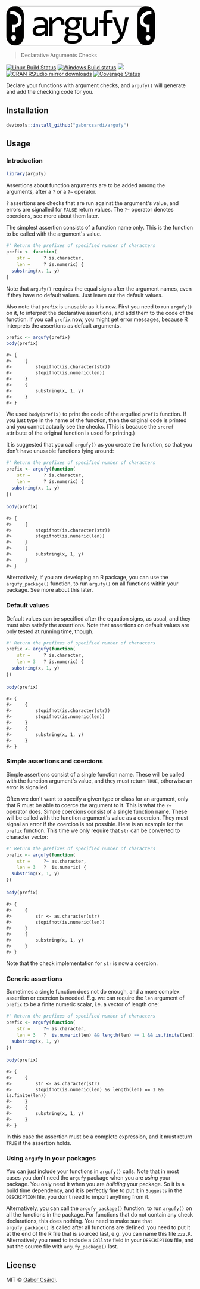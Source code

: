 


![argufy](./inst/logo.png)

> Declarative Arguments Checks

[![Linux Build Status](https://travis-ci.org/gaborcsardi/argufy.svg?branch=master)](https://travis-ci.org/gaborcsardi/argufy)
[![Windows Build status](https://ci.appveyor.com/api/projects/status/github/gaborcsardi/argufy?svg=true)](https://ci.appveyor.com/project/gaborcsardi/argufy)
[![](http://www.r-pkg.org/badges/version/argufy)](http://www.r-pkg.org/pkg/argufy)
[![CRAN RStudio mirror downloads](http://cranlogs.r-pkg.org/badges/argufy)](http://www.r-pkg.org/pkg/argufy)
[![Coverage Status](https://img.shields.io/codecov/c/github/gaborcsardi/argufy/master.svg)](https://codecov.io/github/gaborcsardi/argufy?branch=master)


Declare your functions with argument checks, and `argufy()` will generate
and add the checking code for you.

## Installation


```r
devtools::install_github("gaborcsardi/argufy")
```

## Usage

### Introduction


```r
library(argufy)
```

Assertions about function arguments are to be added among the arguments,
after a `?` or a `?~` operator.

`?` assertions are checks that are run against the argument's value, and
errors are signalled for `FALSE` return values. The `?~` operator denotes
coercions, see more about them later.

The simplest assertion consists of a function name only. This is the
function to be called with the argument's value.


```r
#' Return the prefixes of specified number of characters
prefix <- function(
    str =     ? is.character,
    len =     ? is.numeric) {
  substring(x, 1, y)
}
```

Note that `argufy()` requires the equal signs after the argument names,
even if they have no default values. Just leave out the default values.

Also note that `prefix` is unusable as it is now. First you need to run
`argufy()` on it, to interpret the declarative assertions, and add them
to the code of the function. If you call `prefix` now, you might get
error messages, because R interprets the assertions as default arguments.


```r
prefix <- argufy(prefix)
body(prefix)
```

```
#> {
#>     {
#>         stopifnot(is.character(str))
#>         stopifnot(is.numeric(len))
#>     }
#>     {
#>         substring(x, 1, y)
#>     }
#> }
```

We used `body(prefix)` to print the code of the argufied `prefix` function.
If you just type in the name of the function, then the original code is
printed and you cannot actually see the checks. (This is because the
`srcref` attribute of the original function is used for printing.)

It is suggested that you call `argufy()` as you create the function,
so that you don't have unusable functions lying around:


```r
#' Return the prefixes of specified number of characters
prefix <- argufy(function(
    str =     ? is.character,
    len =     ? is.numeric) {
  substring(x, 1, y)
})

body(prefix)
```

```
#> {
#>     {
#>         stopifnot(is.character(str))
#>         stopifnot(is.numeric(len))
#>     }
#>     {
#>         substring(x, 1, y)
#>     }
#> }
```

Alternatively, if you are developing an R package, you can use
the `argufy_package()` function, to run `argufy()` on all functions
within your package. See more about this later.

### Default values

Default values can be specified after the equation signs, as usual,
and they must also satisfy the assertions. Note that assertions
on default values are only tested at running time, though.


```r
#' Return the prefixes of specified number of characters
prefix <- argufy(function(
    str =     ? is.character,
    len = 3   ? is.numeric) {
  substring(x, 1, y)
})

body(prefix)
```

```
#> {
#>     {
#>         stopifnot(is.character(str))
#>         stopifnot(is.numeric(len))
#>     }
#>     {
#>         substring(x, 1, y)
#>     }
#> }
```

### Simple assertions and coercions

Simple assertions consist of a single function name. These will be called
with the function argument's value, and they must return `TRUE`,
otherwise an error is signalled.

Often we don't want to specify a given type or class for an argument,
only that R must be able to coerce the argument to it. This is
what the `?~` operator does. Simple coercions consist of a single function
name. These will be called with the function argument's value as a coercion.
They must signal an error if the coercion is not possible. Here is an
example for the `prefix` function. This time we only require that `str`
can be converted to character vector:


```r
#' Return the prefixes of specified number of characters
prefix <- argufy(function(
    str =     ?~ as.character,
    len = 3   ?  is.numeric) {
  substring(x, 1, y)
})

body(prefix)
```

```
#> {
#>     {
#>         str <- as.character(str)
#>         stopifnot(is.numeric(len))
#>     }
#>     {
#>         substring(x, 1, y)
#>     }
#> }
```

Note that the check implementation for `str` is now a coercion.

### Generic assertions

Sometimes a single function does not do enough, and a more complex
assertion  or coercion is needed. E.g. we can require the `len` argument
of `prefix` to be a finite numeric scalar, i.e. a vector of length one:


```r
#' Return the prefixes of specified number of characters
prefix <- argufy(function(
    str =     ?~ as.character,
    len = 3   ?  is.numeric(len) && length(len) == 1 && is.finite(len)) {
  substring(x, 1, y)
})

body(prefix)
```

```
#> {
#>     {
#>         str <- as.character(str)
#>         stopifnot(is.numeric(len) && length(len) == 1 && is.finite(len))
#>     }
#>     {
#>         substring(x, 1, y)
#>     }
#> }
```

In this case the assertion must be a complete expression, and it
must return `TRUE` if the assertion holds.

### Using `argufy` in your packages

You can just include your functions in `argufy()` calls. Note that in most
cases you don't need the `argufy` package when you are _using_ your
package. You only need it when you are _building_ your package. So it is a
build time dependency, and it is perfectly fine to put it in
`Suggests` in the `DESCRIPTION` file, you don't need to import anything
from it.

Alternatively, you can call the `argufy_package()` function, to run
`argufy()` on all the functions in the package. For functions that do
not contain any check declarations, this does nothing. You need to make
sure that `argufy_package()` is called after all functions are defined:
you need to put it at the end of the R file that is sourced last,
e.g. you can name this file `zzz.R`. Alternatively you need to include
a `Collate` field in your `DESCRIPTION` file, and put the source file
with `argufy_package()` last.

## License

MIT © [Gábor Csárdi](https://github.com/gaborcsardi).
